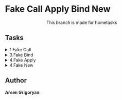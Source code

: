 # Fake Call Apply Bind New

<p align="center">This branch is made for hometasks</p>

## Tasks

<details>
    <summary> 1.Fake Call</summary>
    <br>
    Task: Write face Call

[Solution](./js/fakeCall.js)

</details>
<details>
    <summary> 3.Fake Bind</summary>
    <br>
    Task: Write face Bind

[Solution](./js/fakeBind.js)

</details>
<details>
    <summary> 4.Fake Apply</summary>
    <br>
    Task: Write face Apply

[Solution](./js/fakeApply.js)

</details>
<details>
    <summary> 4.Fake New</summary>
    <br>
    Task: Write face New

[Solution](./js/fakeNew.js)

</details>

## Author

**Arsen Grigoryan**
